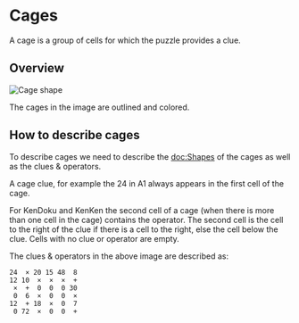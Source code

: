 # Cages

A cage is a group of cells for which the puzzle provides a clue.

## Overview

![Cage shape](CageShape)

The cages in the image are outlined and colored.

## How to describe cages

To describe cages we need to describe the <doc:Shapes> of the cages as well as the clues & operators.

A cage clue, for example the 24 in A1 always appears in the first cell of the cage. 

For KenDoku and KenKen the second cell of a cage (when there is more than one cell in the cage) contains the
operator. The second cell is the cell to the right of the clue if there is a cell to the right, else the cell below the clue.
Cells with no clue or operator are empty.

The clues & operators in the above image are described as:

```
24  × 20 15 48  8
12 10  ×  ×  ×  +
 ×  +  0  0  0 30
 0  6  ×  0  0  ×
12  + 18  ×  0  7
 0 72  ×  0  0  +
```
